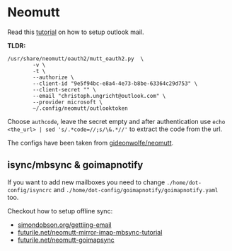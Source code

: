 # Neomutt

Read this [tutorial](https://mail.margiolis.net/w/mutt_gmail_outlook/) on how to
setup outlook mail.

**TLDR:**

```shell
/usr/share/neomutt/oauth2/mutt_oauth2.py  \
        -v \
        -t \
        --authorize \
        --client-id "9e5f94bc-e8a4-4e73-b8be-63364c29d753" \
        --client-secret "" \
        --email "christoph.ungricht@outlook.com" \
        --provider microsoft \
        ~/.config/neomutt/outlooktoken
```

Choose `authcode`, leave the secret empty and after authentication use
`echo <the_url> | sed 's/.*code=//;s/\&.*//'` to extract the code from the url.

The configs have been taken from
[gideonwolfe/neomutt](https://gideonwolfe.com/posts/workflow/neomutt/intro/).

## isync/mbsync & goimapnotify

If you want to add new mailboxes you need to change `./home/dot-config/isyncrc`
and `./home/dot-config/goimapnotify/goimapnotify.yaml` too.

Checkout how to setup offline sync:

- [simondobson.org/gettiing-email](https://simondobson.org/2024/02/03/getting-email/)
- [futurile.net/neomutt-mirror-imap-mbsync-tutorial](https://www.futurile.net/2025/05/20/neomutt-mirror-imap-mbsync-tutorial/)
- [futurile.net/neomutt-goimapsync](https://www.futurile.net/2025/05/29/neomutt-goimapsync/)
